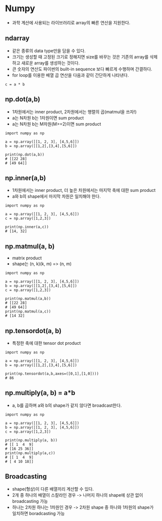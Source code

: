 # Numpy
* 과학 계산에 사용되는 라이브러리로 array의 빠른 연산을 지원한다.
## ndarray
* 같은 종류의 data type만을 담을 수 있다.
* 크기는 생성할 때 고정된 크기로 정해지면 size를 바꾸는 것은 기존의 array를 삭제하고 새로운 array를 생성하는 것이다.
* 큰 숫자의 연산도 파이썬의 built-in sequence 보다 빠르게 수행하며 간결하다.
* for loop를 이용한 배열 곱 연산을 다음과 같이 간단하게 나타낸다.
~~~ 
c = a * b
~~~
## np.dot(a,b)
* 1차원에서는 inner product, 2차원에서는 행렬의 곱(matmul을 쓰자!) 
* a는 N차원 b는 1차원이면 sum product
* a는 N차원 b는 M차원(M>=2)이면 sum product
~~~
import numpy as np

a = np.array([[1, 2, 3], [4,5,6]])
b = np.array([[1,2],[3,4],[5,6]])

print(np.dot(a,b))
# [[22 28]
# [49 64]]
~~~
## np.inner(a,b)
* 1차원에서는 inner product, 더 높은 차원에서는 마지막 축에 대한 sum product
* a와 b의 shape에서 마지막 차원은 일치해야 한다. 
~~~
import numpy as np

a = np.array([[1, 2, 3], [4,5,6]])
c = np.array([1,2,3])

print(np.inner(a,c))
# [14, 32]
~~~
## np.matmul(a, b)
* matrix product
* shape는 (n, k)(k, m) => (n, m)
~~~
import numpy as np

a = np.array([[1, 2, 3], [4,5,6]])
b = np.array([[1,2],[3,4],[5,6]])
c = np.array([1,2,3])

print(np.matmul(a,b))
# [[22 28]
# [49 64]]
print(np.matmul(a,c))
# [14 32]
~~~
## np.tensordot(a, b)
* 특정한 축에 대한 tensor dot product
~~~
import numpy as np

a = np.array([[1, 2, 3], [4,5,6]])
b = np.array([[1,2],[3,4],[5,6]])

print(np.tensordot(a,b,axes=([0,1],[1,0])))
# 86
~~~
## np.multiply(a, b) = a*b
* a, b를 곱하며 a와 b의 shape가 같지 않다면 broadcast한다.
~~~
import numpy as np

a = np.array([[1, 2, 3], [4,5,6]])
b = np.array([[1, 2, 3], [4,5,6]])
c = np.array([1,2,3])

print(np.multiply(a, b))
# [[ 1  4  9]
# [16 25 36]]
print(np.multiply(a,c))
# [[ 1  4  9]
# [ 4 10 18]]
~~~
## Broadcasting
* shape(형상)이 다른 배열끼리 계산할 수 있다.
* 2개 중 하나의 배열이 스칼라인 경우 -> 나머지 하나의 shape에 상관 없이 broadcasting 가능
* 하나는 2차원 하나는 1차원인 경우 -> 2차원 shape 중 하나와 1차원의 shape가 일치하면 boradcasting 가능
